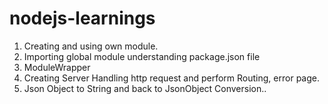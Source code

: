 # nodejs-learnings
1. Creating and using own module.
2. Importing global module understanding package.json file
3. ModuleWrapper
4. Creating Server Handling http request and perform Routing, error page. 
5. Json Object to String and back to JsonObject Conversion..